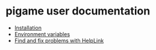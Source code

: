 # pigame user documentation
* [Installation](https://pigamedrv.github.io/userdoc/install)
* [Environment variables](https://pigamedrv.github.io/devdocs/envvars)
* [Find and fix problems with HelpLink](https://pigamedrv.github.io/userdoc/helplink/)
